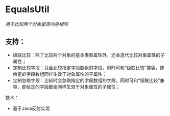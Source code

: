 # EqualsUtil
*用于比较两个对象是否内容相同*

## 支持：
* 级联比较：除了比较两个对象的基本类型属性外，还会迭代比较对象属性的子属性；
* 定制比较字段：只会比较指定字段数组的字段，同时可和“级联比较”兼容，即给定的字段数组同样生效于对象属性的子属性；
* 定制忽略字段：比较时会忽略指定的字段数组的字段，同时可和“级联比较”兼容，即给定的字段数组同样生效于对象属性的子属性；

技术：
* 基于Java反射实现

